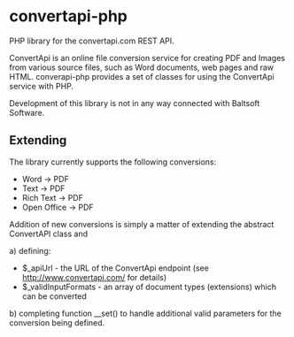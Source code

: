convertapi-php
==============

PHP library for the convertapi.com REST API.

ConvertApi is an online file conversion service for creating PDF and Images from various source files, such as Word documents, web pages and raw HTML. converapi-php provides a set of classes for using the ConvertApi service with PHP.

Development of this library is not in any way connected with Baltsoft Software.

Extending
---------

The library currently supports the following conversions:
* Word -> PDF
* Text -> PDF
* Rich Text -> PDF
* Open Office -> PDF

Addition of new conversions is simply a matter of extending the abstract ConvertAPI class and

a) defining:
* $_apiUrl - the URL of the ConvertApi endpoint (see http://www.convertapi.com/ for details)
* $_validInputFormats - an array of document types (extensions) which can be converted

b) completing function __set() to handle additional valid parameters for the conversion being defined.

